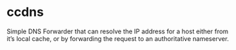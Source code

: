 # ccdns
Simple DNS Forwarder that can resolve the IP address for a host either from it’s local cache, or by forwarding the request to an authoritative nameserver.
